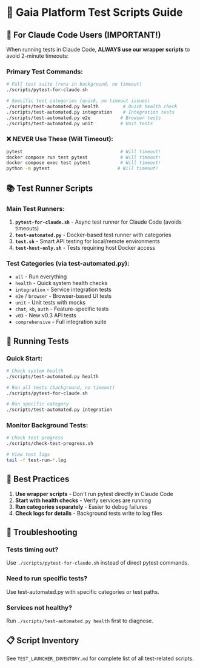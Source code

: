# 🧪 Gaia Platform Test Scripts Guide

## 🤖 For Claude Code Users (IMPORTANT!)

When running tests in Claude Code, **ALWAYS use our wrapper scripts** to avoid 2-minute timeouts:

### Primary Test Commands:
```bash
# Full test suite (runs in background, no timeout)
./scripts/pytest-for-claude.sh

# Specific test categories (quick, no timeout issues)
./scripts/test-automated.py health         # Quick health check
./scripts/test-automated.py integration    # Integration tests
./scripts/test-automated.py e2e           # Browser tests
./scripts/test-automated.py unit          # Unit tests
```

### ❌ NEVER Use These (Will Timeout):
```bash
pytest                                    # Will timeout!
docker compose run test pytest            # Will timeout!
docker compose exec test pytest           # Will timeout!
python -m pytest                         # Will timeout!
```

## 📚 Test Runner Scripts

### Main Test Runners:
1. **`pytest-for-claude.sh`** - Async test runner for Claude Code (avoids timeouts)
2. **`test-automated.py`** - Docker-based test runner with categories
3. **`test.sh`** - Smart API testing for local/remote environments
4. **`test-host-only.sh`** - Tests requiring host Docker access

### Test Categories (via test-automated.py):
- `all` - Run everything
- `health` - Quick system health checks
- `integration` - Service integration tests
- `e2e` / `browser` - Browser-based UI tests
- `unit` - Unit tests with mocks
- `chat`, `kb`, `auth` - Feature-specific tests
- `v03` - New v0.3 API tests
- `comprehensive` - Full integration suite

## 🏃 Running Tests

### Quick Start:
```bash
# Check system health
./scripts/test-automated.py health

# Run all tests (background, no timeout)
./scripts/pytest-for-claude.sh

# Run specific category
./scripts/test-automated.py integration
```

### Monitor Background Tests:
```bash
# Check test progress
./scripts/check-test-progress.sh

# View test logs
tail -f test-run-*.log
```

## 🎯 Best Practices

1. **Use wrapper scripts** - Don't run pytest directly in Claude Code
2. **Start with health checks** - Verify services are running
3. **Run categories separately** - Easier to debug failures
4. **Check logs for details** - Background tests write to log files

## 🔧 Troubleshooting

### Tests timing out?
Use `./scripts/pytest-for-claude.sh` instead of direct pytest commands.

### Need to run specific tests?
Use test-automated.py with specific categories or test paths.

### Services not healthy?
Run `./scripts/test-automated.py health` first to diagnose.

## 📋 Script Inventory

See `TEST_LAUNCHER_INVENTORY.md` for complete list of all test-related scripts.
